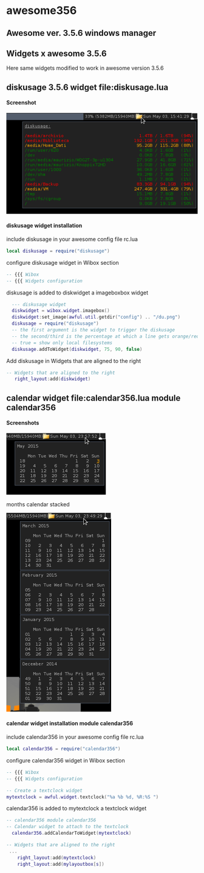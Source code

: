 # awesome356

## Awesome ver. 3.5.6 windows manager

## Widgets x awesome 3.5.6

Here same widgets modified to work in awesome version 3.5.6 

## diskusage 3.5.6 widget file:diskusage.lua 
 
#### Screenshot
 ![diskusage ](https://github.com/msiagri/awesome356/blob/master/screenshots/Aw-356-diskusage.png?raw=true "diskusage widget awesome 3.5.6")

#### diskusage widget installation 

include diskusage in your awesome config file rc.lua 

```lua
local diskusage = require("diskusage")
```
configure diskusage widget in Wibox section 

```lua
-- {{{ Wibox
-- {{{ Widgets configuration
```

diskusage is added to diskwidget a imageboxbox widget  

```lua
  --- diskusage widget
  diskwidget = wibox.widget.imagebox()
  diskwidget:set_image(awful.util.getdir("config") .. "/du.png")
  diskusage = require("diskusage")
  -- the first argument is the widget to trigger the diskusage
  -- the second/third is the percentage at which a line gets orange/red
  -- true = show only local filesystems
  diskusage.addToWidget(diskwidget, 75, 90, false)
```

Add diskusage in Widgets that are aligned to the right 

```lua
-- Widgets that are aligned to the right
   right_layout:add(diskwidget)
```


## calendar widget file:calendar356.lua module calendar356

 
#### Screenshots
 ![calendar ](https://github.com/msiagri/awesome356/blob/master/screenshots/Aw-356-calendar356.png?raw=true "calendar widget awesome 3.5.6")
 
months calendar stacked  
 
 ![calendar ](https://github.com/msiagri/awesome356/blob/master/screenshots/Aw-356-calendar356-stacked.png?raw=true "calendar widget awesome 3.5.6")
 
#### calendar widget installation module calendar356

include calendar356 in your awesome config file rc.lua 

```lua
local calendar356 = require("calendar356")
```
configure calendar356 widget in Wibox section 

```lua
-- {{{ Wibox
-- {{{ Widgets configuration
```

```lua
-- Create a textclock widget
mytextclock = awful.widget.textclock("%a %b %d, %R:%S ")
```

calendar356 is added to mytextclock a textclock widget  

```lua
-- calendar356 module calendar356
-- Calendar widget to attach to the textclock
  calendar356.addCalendarToWidget(mytextclock)
```

```lua
-- Widgets that are aligned to the right
 ...
    right_layout:add(mytextclock)
    right_layout:add(mylayoutbox[s])
 ```
